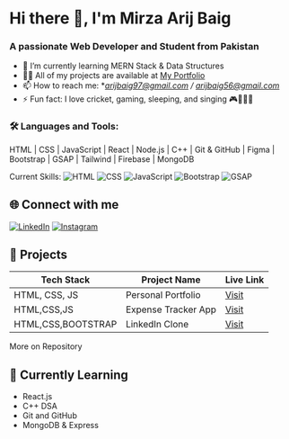 

# Hi there 👋, I'm Mirza Arij Baig
### A passionate Web Developer and Student from Pakistan

- 🌱 I’m currently learning MERN Stack & Data Structures
- 👨‍💻 All of my projects are available at [My Portfolio](https://arij-portfolio.netlify.app/)
- 📫 How to reach me: **arijbaig97@gmail.com / arijbaig56@gmail.com*
- ⚡ Fun fact: I love cricket, gaming, sleeping, and singing 🎮🎤😴🏏

### 🛠️ Languages and Tools:
HTML | CSS | JavaScript | React | Node.js | C++ | Git & GitHub | Figma | Bootstrap | GSAP | Tailwind | Firebase | MongoDB


Current Skills:
![HTML](https://img.shields.io/badge/HTML5-orange?style=for-the-badge&logo=html5)
![CSS](https://img.shields.io/badge/CSS3-blue?style=for-the-badge&logo=css3)
![JavaScript](https://img.shields.io/badge/JavaScript-yellow?style=for-the-badge&logo=javascript)
![Bootstrap](https://img.shields.io/badge/Bootstrap-563d7c?style=for-the-badge&logo=bootstrap)
![GSAP](https://img.shields.io/badge/GSAP-88CE02?style=for-the-badge&logo=greensock&logoColor=white)


## 🌐 Connect with me
[![LinkedIn](https://img.shields.io/badge/LinkedIn-blue?style=flat-square&logo=linkedin)](https://www.linkedin.com/in/mirza-arij-baig-32839b2b4/)
[![Instagram](https://img.shields.io/badge/Instagram-pink?style=flat-square&logo=instagram)](https://www.instagram.com/arijbaig79/)


## 🚀 Projects

| Tech Stack         | Project Name             | Live Link                                                                 |
|--------------------|--------------------------|---------------------------------------------------------------------------|
| HTML, CSS, JS      | Personal Portfolio       | [Visit](https://arijbaig547.github.io/Portfolio/)                         |
| HTML,CSS,JS        | Expense Tracker App      | [Visit](https://680b319efe888e80dd98d2dd--dazzling-churros-7509c5.netlify.app/) |
| HTML,CSS,BOOTSTRAP    | LinkedIn Clone           | [Visit](https://680b34b3b2bd129bc6ebc78e--teal-sunshine-512061.netlify.app/) |

More on Repository

## 🧠 Currently Learning
- React.js
- C++ DSA
- Git and GitHub
- MongoDB & Express

